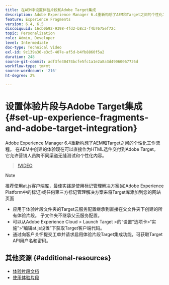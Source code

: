 ```yaml
---
title: 在AEM中设置体验片段和Adobe Target集成
description: Adobe Experience Manager 6.4重新构想了AEM和Target之间的个性化工作流程。 在AEM中创建的体验现在可以直接作为HTML选件交付到Adobe Target。 它允许营销人员跨不同渠道无缝测试和个性化内容。
feature: Experience Fragments
version: 6.4, 6.5
discoiquuid: 16cb0b92-9398-4fd2-b8c3-f4b7675ef72c
topic: Personalization
role: Admin, Developer
level: Intermediate
doc-type: Technical Video
exl-id: 9c139a36-e3c5-407e-af5d-b4fb8860f5a2
duration: 248
source-git-commit: adf3fe30474bcfe5fc1a1e2a8a3d49060067726d
workflow-type: tm+mt
source-wordcount: '216'
ht-degree: 2%

---
```


# 设置体验片段与Adobe Target集成{#set-up-experience-fragments-and-adobe-target-integration}

Adobe Experience Manager 6.4重新构想了AEM和Target之间的个性化工作流程。 在AEM中创建的体验现在可以直接作为HTML选件交付到Adobe Target。 它允许营销人员跨不同渠道无缝测试和个性化内容。

>[!VIDEO](https://video.tv.adobe.com/v/22380?quality=12&learn=on)

>[!NOTE]
>
>推荐使用at.js客户端库，最佳实践是使用标记管理解决方案(如Adobe Experience Platform中的标记)或任何第三方标记管理解决方案来将Target库添加到您的网站页面

* 应用于体验片段文件夹的Target云服务配置继承到直接在父文件夹下创建的所有体验片段。 子文件夹不继承父云服务配置。
* 可以从Adobe Experience Cloud > Launch Target >的“设置”选项卡>“实施”>“编辑at.js设置”下获取Target客户端代码。
* 通过向客户关怀提交工单并请求启用体验片段Target集成功能，可获取Target API用户名和密码。

## 其他资源 {#additional-resources}

* [体验片段文档](https://helpx.adobe.com/experience-manager/6-5/sites/authoring/using/experience-fragments.html)
* [使用体验片段](/help/sites/experience-fragments/experience-fragments-feature-video-use.md)
